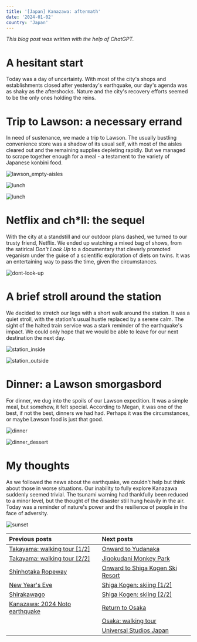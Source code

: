 ```yaml
---
title: '[Japan] Kanazawa: aftermath'
date: '2024-01-02'
country: 'Japan'
---
```


*This blog post was written with the help of ChatGPT.*

# A hesitant start

Today was a day of uncertainty. With most of the city's shops and establishments closed after yesterday's earthquake, our day's agenda was as shaky as the aftershocks. Nature and the city's recovery efforts seemed to be the only ones holding the reins.

# Trip to Lawson: a necessary errand

In need of sustenance, we made a trip to Lawson. The usually bustling convenience store was a shadow of its usual self, with most of the aisles cleared out and the remaining supplies depleting rapidly. But we managed to scrape together enough for a meal - a testament to the variety of Japanese konbini food.

![lawson_empty-aisles](/images/posts/travel/japan-2023/kanazawa-aftermath/lawson_empty-aisles.JPG)

![lunch](/images/posts/travel/japan-2023/kanazawa-aftermath/lunch.JPG)

![lunch](/images/posts/travel/japan-2023/kanazawa-aftermath/lunch_dessert.JPG)

# Netflix and ch*ll: the sequel

With the city at a standstill and our outdoor plans dashed, we turned to our trusty friend, Netflix. We ended up watching a mixed bag of shows, from the satirical _Don't Look Up_ to a documentary that cleverly promoted veganism under the guise of a scientific exploration of diets on twins. It was an entertaining way to pass the time, given the circumstances.

![dont-look-up](/images/posts/travel/japan-2023/kanazawa-aftermath/dont-look-up.JPG)

# A brief stroll around the station

We decided to stretch our legs with a short walk around the station. It was a quiet stroll, with the station's usual hustle replaced by a serene calm. The sight of the halted train service was a stark reminder of the earthquake's impact. We could only hope that we would be able to leave for our next destination the next day.

![station_inside](/images/posts/travel/japan-2023/kanazawa-aftermath/station_inside.JPG)

![station_outside](/images/posts/travel/japan-2023/kanazawa-aftermath/station_outside.JPG)

# Dinner: a Lawson smorgasbord
 
For dinner, we dug into the spoils of our Lawson expedition. It was a simple meal, but somehow, it felt special. According to Megan, it was one of the best, if not the best, dinners we had had. Perhaps it was the circumstances, or maybe Lawson food is just that good.

![dinner](/images/posts/travel/japan-2023/kanazawa-aftermath/dinner.JPG)

![dinner_dessert](/images/posts/travel/japan-2023/kanazawa-aftermath/dinner_dessert.JPG)

# My thoughts

As we followed the news about the earthquake, we couldn't help but think about those in worse situations. Our inability to fully explore Kanazawa suddenly seemed trivial. The tsunami warning had thankfully been reduced to a minor level, but the thought of the disaster still hung heavily in the air. Today was a reminder of nature's power and the resilience of people in the face of adversity.

![sunset](/images/posts/travel/japan-2023/kanazawa-aftermath/sunset.JPG)

| Previous posts | Next posts |
| :---           | :---       |
| [Takayama: walking tour [1/2]](./takayama-walking-tour-1) | [Onward to Yudanaka](./onward-to-yudanaka) |
| [Takayama: walking tour [2/2]](./takayama-walking-tour-2) | [Jigokudani Monkey Park](./jigokudani-monkey-park) |
| [Shinhotaka Ropeway](./shinhotaka-ropeway) | [Onward to Shiga Kogen Ski Resort](./onward-to-shiga-kogen) |
| [New Year's Eve](./new-years-eve) | [Shiga Kogen: skiing [1/2]](./shiga-kogen-skiing-1) |
| [Shirakawago](./shirakawago) | [Shiga Kogen: skiing [2/2]](./shiga-kogen-skiing-2) |
| [Kanazawa: 2024 Noto earthquake](./kanazawa-earthquake) | [Return to Osaka](./return-to-osaka) |
|               | [Osaka: walking tour](./osaka-walking-tour) |
|               | [Universal Studios Japan](./usj) |
